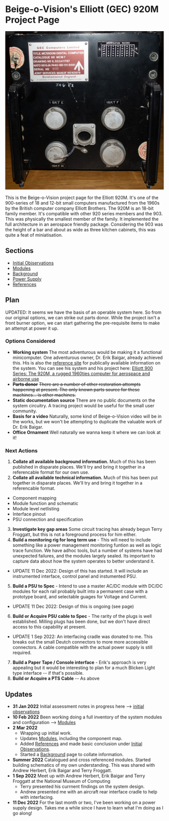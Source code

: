 # Beige-o-Vision's Elliott (GEC) 920M Project Page
![](img/faceplate.jpg)

This is the Beige-o-Vision project page for the Elliott 920M.  It's one of the 900-series of 18 and 12-bit small computers manufactured from the 1960s by the British computer company Elliott Brothers. The 920M is an 18-bit family member. It's compatible with other 920 series members and the 903. This was physically the smallest member of the family. It implemented the full architecture in an aerospace friendly package. Considering the 903 was the height of a bar and about as wide as three kitchen cabinets, this was quite a feat of miniatisation.

## Sections

- [Initial Objservations](initial-observations.md)
- [Modules](modules.md)
- [Background](background.md)
- [Power Supply](power.md)
- [References](references.md)
  
## Plan

UPDATED: It seems we have the basis of an operable system here.  So from our original options, we can strike out parts donor.  While the project isn't a front burner option, we can start gathering the pre-requisite items to make an attempt at power it up.  

### Options Considered

- **Working system**
  The most adventurous would be making it a functional minicomputer. One adventurous owner, Dr. Erik Baigar, already achieved this. His is also the [reference site](http://www.programmer-electronic-control.de/index.html#BIGBROTHER) for publically available information on the system.  You can see his system and his project here: [Elliott 900 Series: The 920M, a rugged 1960ties computer for aerospace and airborne use](https://www.youtube.com/watch?v=v-gF5g0nnoE)
- ~~**Parts donor**~~
  ~~There are a number of other restoration attempts happening at present. The only known parts source for these machines... is other machines.~~
- **Static documentation source** 
  There are no public documents on the system circuitry. A tracing project would be useful for the small user community.
- **Basis for a video**
  Naturally, some kind of Beige-o-Vision video will be in the works, but we won't be attempting to duplicate the valuable work of Dr. Erik Baigar. 
- **Office Ornament**
  Well naturally we wanna keep it where we can look at it!

### Next Actions

1. **Collate all available background information.** Much of this has been published in disparate places.  We'll try and bring it together in a referencable format for our own use.
2. **Collate all available technical information.** Much of this has been put together in disparate places.  We'll try and bring it together in a referencable format.
  - Component mapping
  - Module function and schematic
  - Module level netlisting
  - Interface pinout
  - PSU connection and specification
3. **Investigate key gap areas** Some circuit tracing has already begun Terry Froggatt, but this is not a foreground process for him either. 
4. **Build a monitoring rig for long term use** - This will need to include something like a power management monitoring funtion as well as logic trace function. We have adhoc tools, but a number of systems have had unexpected failures, and the modules largely sealed. Its important to capture data about how the system operates to better understand it.
  - UPDATE 11 Dec 2022: Design of this has started.  It will include an instrumented interface, control panel and instumented PSU.
5. **Build a PSU to Spec** - Intend to use a master AC/DC module with DC/DC modules for each rail probably built into a permanent case with a prototype board, and selectable guages for Voltage and Current.
  - UPDATE 11 Dec 2022: Design of this is ongoing (see page)
6. **Build or Acquire PSU cable to Spec** - The rarity of the plugs is well established.  Milling plugs has been done, but we don't have direct access to this capability at present. 
  - UPDATE 1 Sep 2022: An interfacing cradle was donated to me. This breaks out the small Deutch connectors to more more accessible connectors. A cable compatible with the actual power supply is still required.
7. **Build a Paper Tape / Console interface** - Erik's approach is very appealing but it would be interesting to plan for a much Blicken Light type interface -- if that's possible.
7. **Build or Acquire a PTS Cable** -- As above


## Updates

- **31 Jan 2022** Initial assessment notes in progress here --> [initial observations](initial-observations.md)
- **10 Feb 2022** Been working doing a full inventory of the system modules and configuration --> [Modules](modules.md)
- **2 Mar 2022** 
  - Wrapping up initial work.  
  - Updates [Modules](modules), including the component map.  
  - Added [References](references.md) and made basic conclusion under [Initial Objservations](initial-observations.md).
  - Started a [Background](background.md) page to collate information.
- **Summer 2022** Catalogued and cross referenced modules.  Started building schematics of my own understanding.  This was shared with Andrew Herbert, Erik Baigar and Terry Froggatt.
- **1 Sep 2022** Meet up with Andrew Herbert, Erik Baigar and Terry Froggatt at the National Museum of Computing
  - Terry presented his currnent findings on the system design. 
  - Andrew presented me with an aircraft rear interface cradle to help with interfacing.
- **11 Dec 2022** For the last month or two, I've been working on a power supply design. Takes me a while since I have to learn what I'm doing as I go along!

